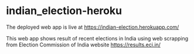 # indian_election-heroku

The deployed web app is live at https://indian-election.herokuapp.com/


This web app shows result of recent elections in India using web scrapping from Election Commission of India website https://results.eci.in/
